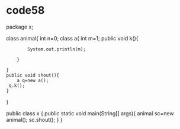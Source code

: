 # code58
package x;

 class animal{
    int n=0;
    class a{
        int m=1;
        public  void k(){ 

            System.out.println(m);

        } 
 
    }
    public void shout(){
        a q=new a();
     q.k();
    }

}

public class x {
    public static void main(String[] args){
  animal sc=new animal();
  sc.shout();
    }
}
